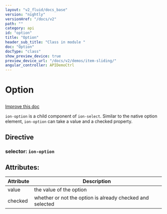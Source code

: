 ```yaml
---
layout: "v2_fluid/docs_base"
version: "nightly"
versionHref: "/docs/v2"
path: ""
category: api
id: "option"
title: "Option"
header_sub_title: "Class in module "
doc: "Option"
docType: "class"
show_preview_device: true
preview_device_url: "/docs/v2/demos/item-sliding/"
angular_controller: APIDemoCtrl 
---
```










<h1 class="api-title">


Option






</h1>

<a class="improve-v2-docs" href='http://github.com/driftyco/ionic/edit/2.0/ionic/components/option/option.ts#L2'>
Improve this doc
</a>






<p><code>ion-option</code> is a child component of <code>ion-select</code>. Similar to the native option element, <code>ion-option</code> can take a value and a checked property.</p>


<h2>Directive</h2>
<h3>selector: <code>ion-option</code></h3>
<!-- @usage tag -->


<!-- @property tags -->

<h2>Attributes:</h2>
<table class="table" style="margin:0;">
<thead>
<tr>
<th>Attribute</th>









<th>Description</th>
</tr>
</thead>
<tbody>

<tr>
<td>
value
</td>



<td>
the value of the option
</td>
</tr>

<tr>
<td>
checked
</td>



<td>
whether or not the option is already checked and selected

</td>
</tr>

</tbody>
</table>


<!-- methods on the class --><!-- related link --><!-- end content block -->


<!-- end body block -->

